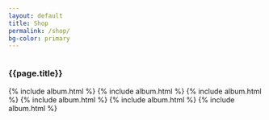 ```yaml
---
layout: default
title: Shop
permalink: /shop/
bg-color: primary
---
```

<section class="py-4 d-inline-flex js-tickerWrapper" style="overflow: hidden; width: 100%;">
  <div class="animate-ticker js-ticker">
    <h3 class="p text-uppercase">{{page.title}}&nbsp;</h3>
  </div>
</section>
<section class="container d-flex flex-wrap my-5">
  {% include album.html %}
  {% include album.html %}
  {% include album.html %}
  {% include album.html %}
  {% include album.html %}
  {% include album.html %}
</section>
